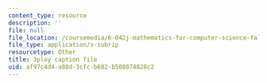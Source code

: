 ```yaml
---
content_type: resource
description: ''
file: null
file_location: /coursemedia/6-042j-mathematics-for-computer-science-fall-2010/af97c4d4a88d3cfcb682b508074828c2_bTyxpoi2dmM.srt
file_type: application/x-subrip
resourcetype: Other
title: 3play caption file
uid: af97c4d4-a88d-3cfc-b682-b508074828c2
---
```

